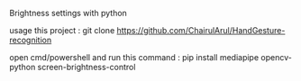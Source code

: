 Brightness settings with python 

usage this project : git clone https://github.com/ChairulArul/HandGesture-recognition

open cmd/powershell and run this command :
pip install mediapipe opencv-python screen-brightness-control


